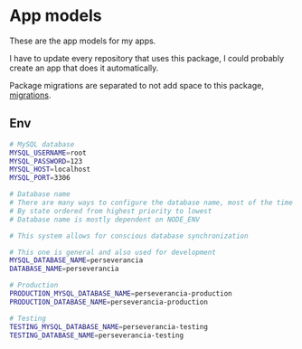 # App models

These are the app models for my apps.

<!-- I can simply ask AI to generate migrations haha -->

I have to update every repository that uses this package, I could probably create an app that does it automatically.

Package migrations are separated to not add space to this package, [migrations](https://github.com/FelixRiddle/sequelize-migrations).

## Env

```bash
# MySQL database
MYSQL_USERNAME=root
MYSQL_PASSWORD=123
MYSQL_HOST=localhost
MYSQL_PORT=3306

# Database name
# There are many ways to configure the database name, most of the time they depend on the state of the app
# By state ordered from highest priority to lowest
# Database name is mostly dependent on NODE_ENV

# This system allows for conscious database synchronization

# This one is general and also used for development
MYSQL_DATABASE_NAME=perseverancia
DATABASE_NAME=perseverancia

# Production
PRODUCTION_MYSQL_DATABASE_NAME=perseverancia-production
PRODUCTION_DATABASE_NAME=perseverancia-production

# Testing
TESTING_MYSQL_DATABASE_NAME=perseverancia-testing
TESTING_DATABASE_NAME=perseverancia-testing
```
